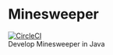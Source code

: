 # Minesweeper
[![CircleCI](https://circleci.com/gh/jellyfish26/Minesweeper.svg?style=svg&circle-token=539ff7f53312677fbff6173759e87bcfa5a350f1)](https://circleci.com/gh/jellyfish26/Minesweeper)  
Develop Minesweeper in Java
